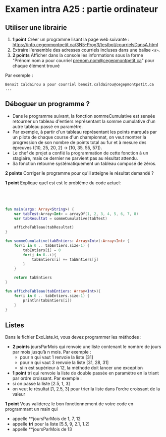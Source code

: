 # Examen intra A25 : partie ordinateur

## Utiliser une librairie

1. **1 point** Créer un programme lisant la page web suivante : https://info.cegepmontpetit.ca/3N5-Prog3/testbot/courrielsDansA.html
2. Extraire l'ensemble des adresses courriels incluses dans une balise `<a>`. 
3. **2 points** Afficher dans la console les informations sous la forme "Prénom nom a pour courriel prenom.nom@cegepmontpetit.ca" pour chaque élément trouvé

Par exemple : 
```
Benoit Caldairou a pour courriel benoit.caldairou@cegepmontpetit.ca
...
```


## Déboguer un programme ?

- Dans le programme suivant, la fonction sommeCumulative est sensée retourner un tableau d'entiers représentant la somme cumulative d'un autre tableau passé en paramètre.
- Par exemple, à partir d'un tableau représentant les points marqués par un pilote de chaque course d'un championnat, on veut montrer la progression de son nombre de points total au fur et à mesure des épreuves ([10, 25, 20, 2] -> [10, 35, 55, 57]).
- Le chef de projet a confié la programmation de cette fonction à un stagiaire, mais ce dernier ne parvient pas au résultat attendu.
- Sa fonction retourne systématiquement un tableau composé de zéros.


**2 points** Corriger le programme pour qu'il atteigne le résultat demandé ?

**1 point** Explique quel est est le problème du code actuel:
```




```

```kotlin
fun main(args: Array<String>) {
    var tabTest:Array<Int> = arrayOf(1, 2, 3, 4, 5, 6, 7, 8)
    var tabResultat = sommeCumulative(tabTest)

    afficheTableau(tabResultat)
}

fun sommeCumulative(tabEntiers: Array<Int>):Array<Int> {
    for(i in 0 .. tabEntiers.size-1) {
        tabEntiers[i] = 0
        for(j in 0..i){
            tabEntiers[i] += tabEntiers[j]
        }
    }

    return tabEntiers
}

fun afficheTableau(tabEntiers: Array<Int>){
    for(i in 0 .. tabEntiers.size-1) {
        println(tabEntiers[i])
    }
}
```


## Listes

Dans le fichier ExoListe.kt, vous devez programmer les méthodes :
- **2 points** joursParMois qui renvoie une liste contenant le nombre de jours par mois jusqu’à n mois. Par exemple :
  - pour n qui vaut 1 renvoie la liste [31]
  - pour n qui vaut 3 renvoie la liste [31, 28, 31]
  - si n est supérieur à 12, la méthode doit lancer une exception
-	**1 point** tri qui renvoie la liste de double passée en paramètre en la triant par ordre croissant. Par exemple :
  - si on passe la liste [2.5, 1, 3] 
  - on veut le résultat [1, 2.5, 3] pour trier la liste dans l’ordre croissant de la valeur

**1 point** Vous validerez le bon fonctionnement de votre code en programmant un main qui 
- appelle **joursParMois de 1, 7, 12
- appelle **tri** pour la liste [5.5, 9, 2.1, 1.2]
- appelle **joursParMois de 13


